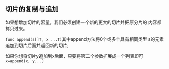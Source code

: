 ## 切片的复制与追加

如果想增加切片的容量，我们必须创建一个新的更大的切片并把原分片的
内容都拷贝过来。

`func append(s[]T, x ...T)`其中append方法将0个或多个具有相同类型
s的元素追加到切片后面并返回新的切片; 

如果你想将切片y追加到x后面，只要将第二个参数扩展成一个列表即可
`x=append(x, y...)`

